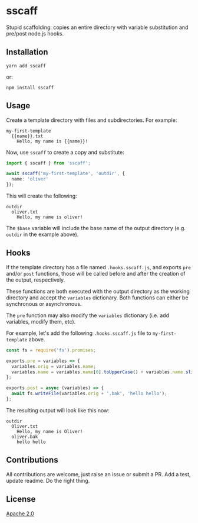 # sscaff

Stupid scaffolding: copies an entire directory with variable substitution and
pre/post node.js hooks.

## Installation

```shell
yarn add sscaff
```

or:

```shell
npm install sscaff
```

## Usage

Create a template directory with files and subdirectories. For example:

```
my-first-template
  {{name}}.txt
    Hello, my name is {{name}}!
```

Now, use `sscaff` to create a copy and substitute:

```ts
import { sscaff } from 'sscaff';

await sscaff('my-first-template', 'outdir', {
  name: 'oliver'
});
```

This will create the following:

```
outdir
  oliver.txt
    Hello, my name is oliver!
```

The `$base` variable will include the base name of the output directory (e.g. `outdir` in the example above).

## Hooks

If the template directory has a file named `.hooks.sscaff.js`, and exports `pre`
and/or `post` functions, those will be called before and after the creation of
the output, respectively.

These functions are both executed with the output directory as the working
directory and accept the `variables` dictionary. Both functions can either be
synchronous or asynchronous.

The `pre` function may also modify the `variables` dictionary (i.e. add
variables, modify them, etc).

For example, let's add the following `.hooks.sscaff.js` file to
`my-first-template` above.

```js
const fs = require('fs').promises;

exports.pre = variables => {
  variables.orig = variables.name;
  variables.name = variables.name[0].toUpperCase() + variables.name.slice(1);
};

exports.post = async (variables) => {
  await fs.writeFile(variables.orig + '.bak', 'hello hello');
};
```

The resulting output will look like this now:

```
outdir
  Oliver.txt
    Hello, my name is Oliver!
  oliver.bak
    hello hello
```

## Contributions

All contributions are welcome, just raise an issue or submit a PR. Add a test, update readme. Do the right thing.

## License

[Apache 2.0](./LICENSE)
